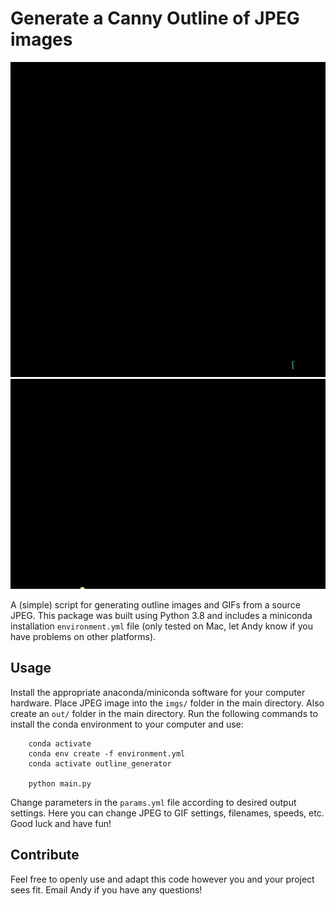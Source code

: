 # Generate a Canny Outline of JPEG images
![asmorgan24's outline of robot(gif)](out/test.gif)
![asmorgan24's outline of outreach (gif)](out/test_FSF.gif)


A (simple) script for generating outline images and GIFs from a source JPEG. This package was built using Python 3.8 and includes a miniconda installation `environment.yml` file (only tested on Mac, let Andy know if you have problems on other platforms).  

## Usage

Install the appropriate anaconda/miniconda software for your computer hardware. Place JPEG image into the ```imgs/``` folder in the main directory. Also create an ```out/``` folder in the main directory. Run the following commands to install the conda environment to your computer and use:

``` 
    conda activate
    conda env create -f environment.yml
    conda activate outline_generator
    
    python main.py
```
Change parameters in the `params.yml` file according to desired output settings. Here you can change JPEG to GIF settings, filenames, speeds, etc. Good luck and have fun!

## Contribute
Feel free to openly use and adapt this code however you and your project sees fit. Email Andy if you have any questions!

